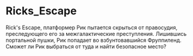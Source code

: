 # Ricks_Escape
Rick's Escape, платформер Рик пытается скрыться от правосудия, преследующего его за межгалактические преступления. Лишившись портальной пушки, Рик попадает во взбунтовавшийся Фруппиленд. Сможет ли Рик выбраться от туда и найти безопасное место? 
